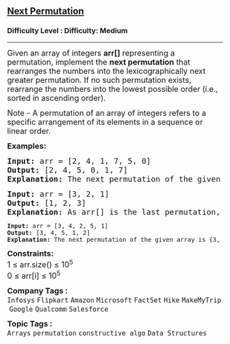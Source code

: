 <h2><a href="https://www.geeksforgeeks.org/problems/next-permutation5226/0">Next Permutation</a></h2><h3>Difficulty Level : Difficulty: Medium</h3><hr><div class="problems_problem_content__Xm_eO"><p><span style="font-size: 18px;">Given an array of integers <strong>arr[]</strong> representing a permutation, implement the&nbsp;<strong>next permutation</strong>&nbsp;that rearranges the numbers into the lexicographically next greater permutation. If no such permutation exists, rearrange the numbers into the lowest possible order (i.e., sorted in ascending order).&nbsp;</span></p>
<p><span style="font-size: 18px;">Note - A permutation of an array of integers refers to a specific arrangement of its elements in a sequence or linear order.</span></p>
<p><strong><span style="font-size: 18px;">Examples:</span></strong></p>
<pre><span style="font-size: 18px;"><strong>Input:</strong> arr = [2, 4, 1, 7, 5, 0]
<strong>Output:</strong> [2, 4, 5, 0, 1, 7]
<strong>Explanation:</strong> The next permutation of the given array is {2, 4, 5, 0, 1, 7}.</span></pre>
<pre><span style="font-size: 18px;"><strong>Input:</strong> arr = [3, 2, 1]
<strong>Output:</strong> [1, 2, 3]
<strong>Explanation:</strong> As arr[] is the last permutation, the next permutation is the lowest one.<br></span></pre>
<pre><strong>Input:</strong> arr = [3, 4, 2, 5, 1]
<strong>Output:</strong> [3, 4, 5, 1, 2]
<strong>Explanation:</strong> The next permutation of the given array is {3, 4, 5, 1, 2}.</pre>
<p><span style="font-size: 18px;"><strong>Constraints:</strong><br>1 ≤ arr.size() ≤ 10<sup>5<br></sup></span><span style="font-size: 18px;">0 ≤ arr[i] ≤ 10<sup>5</sup></span></p></div><p><span style=font-size:18px><strong>Company Tags : </strong><br><code>Infosys</code>&nbsp;<code>Flipkart</code>&nbsp;<code>Amazon</code>&nbsp;<code>Microsoft</code>&nbsp;<code>FactSet</code>&nbsp;<code>Hike</code>&nbsp;<code>MakeMyTrip</code>&nbsp;<code>Google</code>&nbsp;<code>Qualcomm</code>&nbsp;<code>Salesforce</code>&nbsp;<br><p><span style=font-size:18px><strong>Topic Tags : </strong><br><code>Arrays</code>&nbsp;<code>permutation</code>&nbsp;<code>constructive algo</code>&nbsp;<code>Data Structures</code>&nbsp;